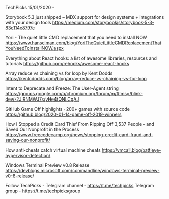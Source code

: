 TechPicks 15/01/2020 -

Storybook 5.3 just shipped – MDX support for design systems + integrations with your design tools
https://medium.com/storybookjs/storybook-5-3-83e114e8797c

Yori - The quiet little CMD replacement that you need to install NOW
https://www.hanselman.com/blog/YoriTheQuietLittleCMDReplacementThatYouNeedToInstallNOW.aspx

Everything about React hooks: a list of awesome libraries, resources and tutorials
https://github.com/rehooks/awesome-react-hooks

Array reduce vs chaining vs for loop by Kent Dodds
https://kentcdodds.com/blog/array-reduce-vs-chaining-vs-for-loop

Intent to Deprecate and Freeze: The User-Agent string
https://groups.google.com/a/chromium.org/forum/m/#!msg/blink-dev/-2JIRNMWJ7s/yHe4tQNLCgAJ

GitHub Game Off highlights · 200+ games with source code
https://github.blog/2020-01-14-game-off-2019-winners

How I Stopped a Credit Card Thief From Ripping Off 3,537 People – and Saved Our Nonprofit in the Process
https://www.freecodecamp.org/news/stopping-credit-card-fraud-and-saving-our-nonprofit/

How anti-cheats catch virtual machine cheats
https://vmcall.blog/battleye-hypervisor-detection/

Windows Terminal Preview v0.8 Release
https://devblogs.microsoft.com/commandline/windows-terminal-preview-v0-8-release/

Follow TechPicks -
Telegram channel - https://t.me/techpicks
Telegram group - https://t.me/techpicksgroup